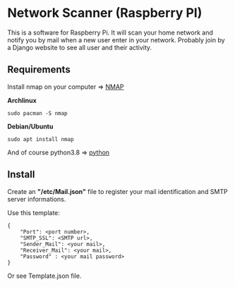 # Network Scanner (Raspberry PI)

This is a software for Raspberry Pi. It will scan your home network and notify you by mail when a new user enter in your network.
Probably join by a Django website to see all user and their activity.

## Requirements

Install nmap on your computer => [NMAP](https://nmap.org/)

**Archlinux**
```
sudo pacman -S nmap
```

**Debian/Ubuntu**
```
sudo apt install nmap
```

And of course python3.8 => [python](https://www.python.org/)

## Install

Create an **"/etc/Mail.json"** file to register your mail identification and SMTP server informations.

Use this template:
```
{
    "Port": <port number>,
    "SMTP_SSL": <SMTP url>,
    "Sender_Mail": <your mail>,
    "Receiver_Mail": <your mail>,
    "Password" : <your mail password>
}
```
Or see Template.json file.
